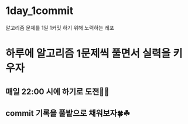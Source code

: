 # 1day_1commit
알고리즘 문제를 1일 1커밋 하기 위해 노력하는 레포


# 하루에 알고리즘 1문제씩 풀면서 실력을 키우자
## 매일 22:00 시에 하기로 도전🙂🙃
## commit 기록을 풀밭으로 채워보자🍀☘
